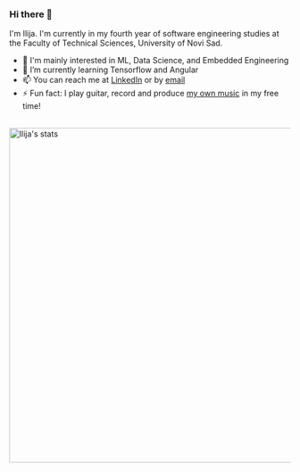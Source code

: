 ### Hi there 🌚

<!--
**Ikkjo/Ikkjo** is a ✨ _special_ ✨ repository because its `README.md` (this file) appears on your GitHub profile.

Here are some ideas to get you started:

- 🔭 I’m currently working on ...
- 🌱 I’m currently learning ...
- 👯 I’m looking to collaborate on ...
- 🤔 I’m looking for help with ...
- 💬 Ask me about ...
- 📫 How to reach me: ...
- 😄 Pronouns: ...
- ⚡ Fun fact: ...
-->

I'm Ilija. I'm currently in my fourth year of software engineering studies at the Faculty of Technical Sciences, University of Novi Sad.
<br/>
- 💬 I'm mainly interested in ML, Data Science, and Embedded Engineering
- 🌱 I’m currently learning Tensorflow and Angular
- 📫 You can reach me at [LinkedIn](https://www.linkedin.com/in/kalinic-i/) or by [email](mailto:ilija.kalinic@gmail.com)
- ⚡ Fun fact: I play guitar, record and produce [my own music](https://youtube.com/playlist?list=PLE9H0WqkMhmEW82bpPPXDwPDmM2QPzH5l) in my free time!
<br/>
<img alt="Ilija's stats" src="https://github-readme-stats.vercel.app/api?username=Ikkjo&show_icons=true&theme=react" width=600>

